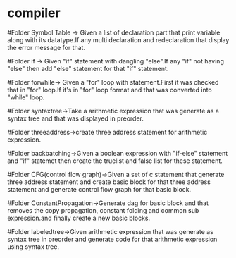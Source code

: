 # compiler
#Folder Symbol Table -> Given a list of declaration part that print variable along with its datatype.If any multi declaration and redeclaration that display the error message for that.
  
#Folder if -> Given "if" statement with dangling "else".If any "if" not having "else" then add "else" statement for that "if" statement.

#Folder forwhile-> Given a "for" loop with statement.First it was checked that in "for" loop.If it's in "for" loop format and that was converted into "while" loop.

#Folder syntaxtree->Take a arithmetic expression that was generate as a syntax tree and that was displayed in preorder.

#Folder threeaddress->create three address statement for arithmetic expression.

#Folder backbatching->Given a boolean expression with "if-else" statement and "if" statemet then create the truelist and false list for these statement.

#Folder CFG(control flow graph)->Given a set of c statement that generate three address statement and create basic block for that three address statement and generate control flow graph for that basic block.

#Folder ConstantPropagation->Generate dag for basic block and that removes the copy propagation, constant folding and common sub expression.and finally create a new basic blocks.

#Folder labeledtree->Given arithmetic expression that was generate as syntax tree in preorder and generate code for that arithmetic expression using syntax tree.
